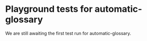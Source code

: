 # Playground tests for automatic-glossary
We are still awaiting the first test run for automatic-glossary.
